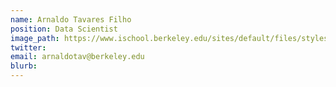 ```yaml
---
name: Arnaldo Tavares Filho
position: Data Scientist
image_path: https://www.ischool.berkeley.edu/sites/default/files/styles/fullscreen/public/profile_pictures/orilley_headshots_day_10594_1.jpg?itok=LmK8K1By
twitter:
email: arnaldotav@berkeley.edu 
blurb:
---
```

